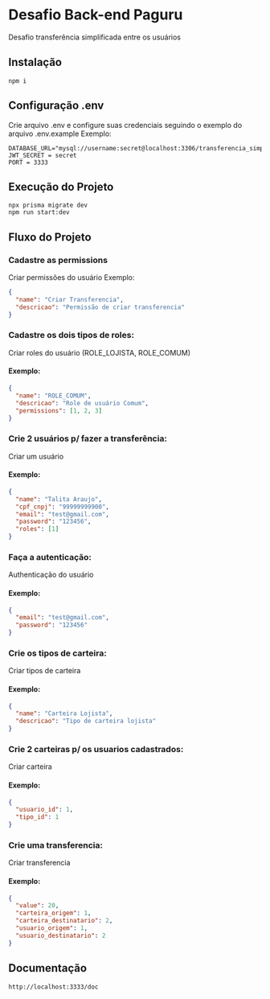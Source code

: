 # Desafio Back-end Paguru

Desafio transferência simplificada entre os usuários

## Instalação

```
npm i
```

## Configuração .env

Crie arquivo .env e configure suas credenciais seguindo o exemplo do arquivo .env.example
Exemplo:

```
DATABASE_URL="mysql://username:secret@localhost:3306/transferencia_simplificada"
JWT_SECRET = secret
PORT = 3333
```

## Execução do Projeto

```
npx prisma migrate dev
npm run start:dev
```

## Fluxo do Projeto

### Cadastre as permissions

Criar permissões do usuário
Exemplo:

```json
{
  "name": "Criar Transferencia",
  "descricao": "Permissão de criar transferencia"
}
```

### Cadastre os dois tipos de roles:

Criar roles do usuário (ROLE_LOJISTA, ROLE_COMUM)
<br>

#### Exemplo:

```json
{
  "name": "ROLE_COMUM",
  "descricao": "Role de usuário Comum",
  "permissions": [1, 2, 3]
}
```

### Crie 2 usuários p/ fazer a transferência:

Criar um usuário

#### Exemplo:

```json
{
  "name": "Talita Araujo",
  "cpf_cnpj": "99999999900",
  "email": "test@gmail.com",
  "password": "123456",
  "roles": [1]
}
```

### Faça a autenticação:

Authenticação do usuário

#### Exemplo:

```json
{
  "email": "test@gmail.com",
  "password": "123456"
}
```

### Crie os tipos de carteira:

Criar tipos de carteira

#### Exemplo:

```json
{
  "name": "Carteira Lojista",
  "descricao": "Tipo de carteira lojista"
}
```

### Crie 2 carteiras p/ os usuarios cadastrados:

Criar carteira

#### Exemplo:

```json
{
  "usuario_id": 1,
  "tipo_id": 1
}
```

### Crie uma transferencia:

Criar transferencia

#### Exemplo:

```json
{
  "value": 20,
  "carteira_origem": 1,
  "carteira_destinatario": 2,
  "usuario_origem": 1,
  "usuario_destinatario": 2
}
```

## Documentação

```
http://localhost:3333/doc
```
